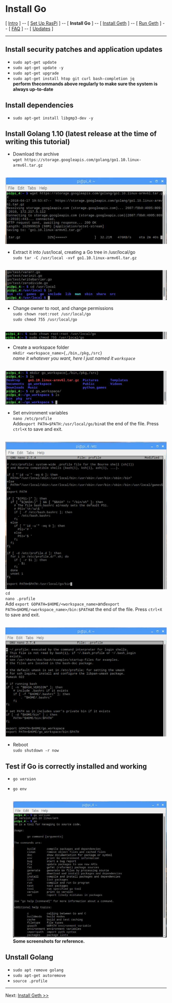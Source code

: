 # Install Go
[ [Intro](README.md) ] -- [ [Set Up RasPi](pi_setup.md) ] -- [ **Install Go** ] -- [ [Install Geth](geth_install.md) ] -- [ [Run Geth](geth_run.md) ] -- [ [FAQ](faq.md) ] -- [ [Updates](raspi_updates.md) ]

-----
## Install security patches and application updates
- `sudo apt-get update`
- `sudo apt-get update -y`
- `sudo apt-get upgrade`
- `sudo apt-get install htop git curl bash-completion jq`
<br/>**perform thecommands above regularly to make sure the system is always up-to-date**
## Install dependencies
- `sudo apt-get install libgmp3-dev -y`
## Install Golang 1.10 (latest release at the time of writing this tutorial)
- Download the archive<br/>`wget https://storage.googleapis.com/golang/go1.10.linux-armv6l.tar.gz`

<br/>![download](pics/go_install/download.jpg)
- Extract it into /usr/local, creating a Go tree in /usr/local/go<br/>`sudo tar -C /usr/local -xvf go1.10.linux-armv6l.tar.gz`

<br/>![tar](pics/go_install/tar.jpg)
- Change owner to root, and change permissions<br/>`sudo chown root:root /usr/local/go`<br/>`sudo chmod 755 /usr/local/go`

<br/>![permission](pics/go_install/permission.png)
- Create a workspace folder<br/>`mkdir <workspace_name>{,/bin,/pkg,/src}`<br/>*name it whatever you want, here I just named it `workspace`*

<br/>![workspace](pics/go_install/workspace.jpg)
- Set environment variables<br/>`nano /etc/profile`<br/>Add`export PATH=$PATH:/usr/local/go/bin`at the end of the file. Press `ctrl+X` to save and exit.

<br/>![path_1](pics/go_install/path_1.jpg)
  <br/>`cd`
  <br/>`nano .profile`<br/>Add `export GOPATH=$HOME/<workspace_name>`and`export PATH=$HOME/<workspace_name>/bin:$PATH`at the end of the   file. Press `ctrl+X` to save and exit.
  
  <br/>![path_2](pics/go_install/path_2.jpg)
- Reboot<br/>`sudo shutdown -r now` 
## Test if Go is correctly installed and working
- `go version`
- `go env`

  <br/>![check_installation](pics/go_install/check_installation.jpg)
**Some screenshots for reference.**

## Unstall Golang
- `sudo apt remove golang`
- `sudo apt-get autoremove`
- `source .profile`
-----

Next: [Install Geth >>](geth_install.md)
